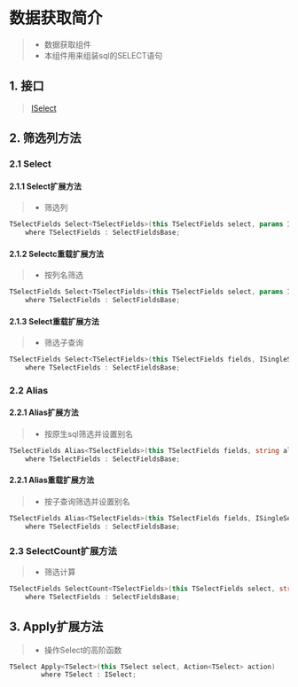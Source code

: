 # 数据获取简介
>* 数据获取组件
>* 本组件用来组装sql的SELECT语句

## 1. 接口
>[ISelect](xref:ShadowSql.Select.ISelect)

## 2. 筛选列方法
### 2.1 Select
#### 2.1.1 Select扩展方法
>* 筛选列
```csharp
TSelectFields Select<TSelectFields>(this TSelectFields select, params IEnumerable<IFieldView> fields)
    where TSelectFields : SelectFieldsBase;
```

#### 2.1.2 Selectc重载扩展方法
>* 按列名筛选
```csharp
TSelectFields Select<TSelectFields>(this TSelectFields select, params IEnumerable<string> columns)
    where TSelectFields : SelectFieldsBase;
```

#### 2.1.3 Select重载扩展方法
>* 筛选子查询
```csharp
TSelectFields Select<TSelectFields>(this TSelectFields fields, ISingleSelect select)
    where TSelectFields : SelectFieldsBase;
```

### 2.2 Alias
#### 2.2.1 Alias扩展方法
>* 按原生sql筛选并设置别名
```csharp
TSelectFields Alias<TSelectFields>(this TSelectFields fields, string alias, string statement)
    where TSelectFields : SelectFieldsBase;
```

#### 2.2.1 Alias重载扩展方法
>* 按子查询筛选并设置别名
```csharp
TSelectFields Alias<TSelectFields>(this TSelectFields fields, ISingleSelect select, string alias)
    where TSelectFields : SelectFieldsBase;
```

### 2.3 SelectCount扩展方法
>* 筛选计算
```csharp
TSelectFields SelectCount<TSelectFields>(this TSelectFields select, string alias = "Count")
    where TSelectFields : SelectFieldsBase;
```

## 3. Apply扩展方法
>* 操作Select的高阶函数

```csharp
TSelect Apply<TSelect>(this TSelect select, Action<TSelect> action)
        where TSelect : ISelect;
```
